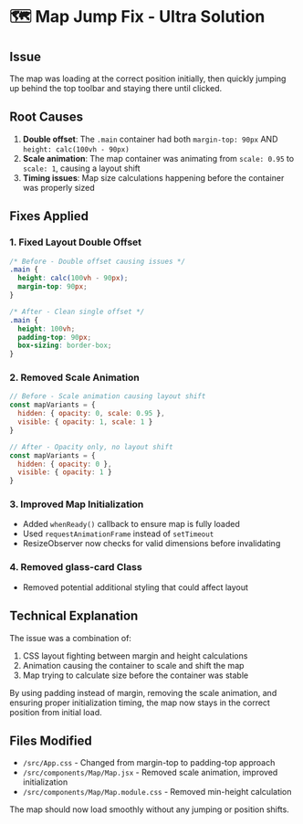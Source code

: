 # 🗺️ Map Jump Fix - Ultra Solution

## Issue
The map was loading at the correct position initially, then quickly jumping up behind the top toolbar and staying there until clicked.

## Root Causes
1. **Double offset**: The `.main` container had both `margin-top: 90px` AND `height: calc(100vh - 90px)` 
2. **Scale animation**: The map container was animating from `scale: 0.95` to `scale: 1`, causing a layout shift
3. **Timing issues**: Map size calculations happening before the container was properly sized

## Fixes Applied

### 1. **Fixed Layout Double Offset**
```css
/* Before - Double offset causing issues */
.main {
  height: calc(100vh - 90px);
  margin-top: 90px;
}

/* After - Clean single offset */
.main {
  height: 100vh;
  padding-top: 90px;
  box-sizing: border-box;
}
```

### 2. **Removed Scale Animation**
```javascript
// Before - Scale animation causing layout shift
const mapVariants = {
  hidden: { opacity: 0, scale: 0.95 },
  visible: { opacity: 1, scale: 1 }
}

// After - Opacity only, no layout shift
const mapVariants = {
  hidden: { opacity: 0 },
  visible: { opacity: 1 }
}
```

### 3. **Improved Map Initialization**
- Added `whenReady()` callback to ensure map is fully loaded
- Used `requestAnimationFrame` instead of `setTimeout`
- ResizeObserver now checks for valid dimensions before invalidating

### 4. **Removed glass-card Class**
- Removed potential additional styling that could affect layout

## Technical Explanation

The issue was a combination of:
1. CSS layout fighting between margin and height calculations
2. Animation causing the container to scale and shift the map
3. Map trying to calculate size before the container was stable

By using padding instead of margin, removing the scale animation, and ensuring proper initialization timing, the map now stays in the correct position from initial load.

## Files Modified
- `/src/App.css` - Changed from margin-top to padding-top approach
- `/src/components/Map/Map.jsx` - Removed scale animation, improved initialization
- `/src/components/Map/Map.module.css` - Removed min-height calculation

The map should now load smoothly without any jumping or position shifts.
